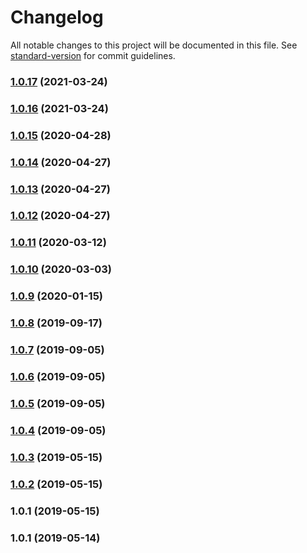 # Changelog

All notable changes to this project will be documented in this file. See [standard-version](https://github.com/conventional-changelog/standard-version) for commit guidelines.

### [1.0.17](https://github.com/vue-viewer-editor/vve-element-theme/compare/v1.0.16...v1.0.17) (2021-03-24)



### [1.0.16](https://github.com/vue-viewer-editor/vve-element-theme/compare/v1.0.15...v1.0.16) (2021-03-24)



### [1.0.15](https://github.com/vue-viewer-editor/vve-element-theme/compare/v1.0.14...v1.0.15) (2020-04-28)



### [1.0.14](https://github.com/vue-viewer-editor/vve-element-theme/compare/v1.0.13...v1.0.14) (2020-04-27)



### [1.0.13](https://github.com/vue-viewer-editor/vve-element-theme/compare/v1.0.12...v1.0.13) (2020-04-27)



### [1.0.12](https://github.com/vue-viewer-editor/vve-element-theme/compare/v1.0.11...v1.0.12) (2020-04-27)



### [1.0.11](https://github.com/vue-viewer-editor/vve-element-theme/compare/v1.0.10...v1.0.11) (2020-03-12)



### [1.0.10](https://github.com/vue-viewer-editor/vve-element-theme/compare/v1.0.9...v1.0.10) (2020-03-03)



### [1.0.9](https://github.com/vue-viewer-editor/vve-element-theme/compare/v1.0.8...v1.0.9) (2020-01-15)



### [1.0.8](https://github.com/vue-viewer-editor/vve-element-theme/compare/v1.0.7...v1.0.8) (2019-09-17)



### [1.0.7](https://github.com/vue-viewer-editor/vve-element-theme/compare/v1.0.6...v1.0.7) (2019-09-05)



### [1.0.6](https://github.com/vue-viewer-editor/vve-element-theme/compare/v1.0.5...v1.0.6) (2019-09-05)



### [1.0.5](https://github.com/vue-viewer-editor/vve-element-theme/compare/v1.0.4...v1.0.5) (2019-09-05)



### [1.0.4](https://github.com/vue-viewer-editor/vve-element-theme/compare/v1.0.3...v1.0.4) (2019-09-05)



### [1.0.3](https://github.com/vue-viewer-editor/vve-element-theme/compare/v1.0.2...v1.0.3) (2019-05-15)



### [1.0.2](https://github.com/vue-viewer-editor/vve-element-theme/compare/v1.0.1...v1.0.2) (2019-05-15)



### 1.0.1 (2019-05-15)



### 1.0.1 (2019-05-14)
